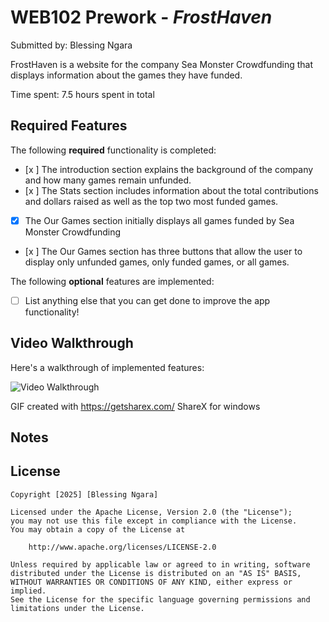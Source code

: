 # WEB102 Prework - *FrostHaven*

Submitted by: Blessing Ngara

FrostHaven is a website for the company Sea Monster Crowdfunding that displays information about the games they have funded.

Time spent: 7.5 hours spent in total

## Required Features

The following **required** functionality is completed:

* [x ] The introduction section explains the background of the company and how many games remain unfunded.
* [x ] The Stats section includes information about the total contributions and dollars raised as well as the top two most funded games.
* [x] The Our Games section initially displays all games funded by Sea Monster Crowdfunding
* [x ] The Our Games section has three buttons that allow the user to display only unfunded games, only funded games, or all games.

The following **optional** features are implemented:

* [ ] List anything else that you can get done to improve the app functionality!

## Video Walkthrough

Here's a walkthrough of implemented features:

<img src= 'https://imgur.com/NnWTkpE'  title='Video Walkthrough' width='' alt='Video Walkthrough' />


GIF created with  https://getsharex.com/ ShareX for windows 
<!-- Recommended tools:
[Kap](https://getkap.co/) for macOS
[ScreenToGif](https://www.screentogif.com/) for Windows
[peek](https://github.com/phw/peek) for Linux. -->

## Notes


## License

    Copyright [2025] [Blessing Ngara]

    Licensed under the Apache License, Version 2.0 (the "License");
    you may not use this file except in compliance with the License.
    You may obtain a copy of the License at

        http://www.apache.org/licenses/LICENSE-2.0

    Unless required by applicable law or agreed to in writing, software
    distributed under the License is distributed on an "AS IS" BASIS,
    WITHOUT WARRANTIES OR CONDITIONS OF ANY KIND, either express or implied.
    See the License for the specific language governing permissions and
    limitations under the License.
